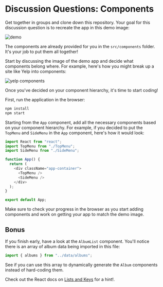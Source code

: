 # Discussion Questions: Components

Get together in groups and clone down this repository. Your goal for this
discussion question is to recreate the app in this demo image:

![demo](https://raw.githubusercontent.com/learn-co-curriculum/react-hooks-dq-components/master/demo.png)

The components are already provided for you in the `src/components` folder. It's
your job to put them all together!

Start by discussing the image of the demo app and decide what components belong
where. For example, here's how you might break up a site like Yelp into
components:

![yelp components](https://raw.githubusercontent.com/learn-co-curriculum/react-hooks-dq-components/master/yelp-components.png)

Once you've decided on your component hierarchy, it's time to start coding!

First, run the application in the browser:

```sh
npm install
npm start
```

Starting from the `App` component, add all the necessary components based on
your component hierarchy. For example, if you decided to put the `TopMenu` and
`SideMenu` in the `App` component, here's how it would look:

```js
import React from "react";
import TopMenu from "./TopMenu";
import SideMenu from "./SideMenu";

function App() {
  return (
    <div className="app-container">
      <TopMenu />
      <SideMenu />
    </div>
  );
}

export default App;
```

Make sure to check your progress in the browser as you start adding components
and work on getting your app to match the demo image.

## Bonus

If you finish early, have a look at the `AlbumList` component. You'll notice there is an array of album data being imported in this file:

```js
import { albums } from "../data/albums";
```

See if you can use this array to dynamically generate the `Album` components
instead of hard-coding them.

Check out the React docs on
[Lists and Keys](https://reactjs.org/docs/lists-and-keys.html) for a hint!.
